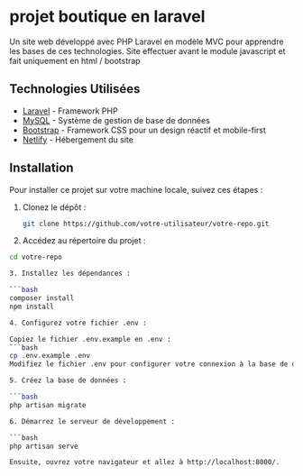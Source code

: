 # projet boutique en laravel

Un site web développé avec PHP Laravel en modèle MVC pour apprendre les bases de ces technologies.
Site effectuer avant le module javascript et fait uniquement en html / bootstrap

## Technologies Utilisées

- [Laravel](https://laravel.com/) - Framework PHP
- [MySQL](https://www.mysql.com/) - Système de gestion de base de données
- [Bootstrap](https://getbootstrap.com/) - Framework CSS pour un design réactif et mobile-first
- [Netlify](https://www.netlify.com/) - Hébergement du site

## Installation

Pour installer ce projet sur votre machine locale, suivez ces étapes :

1. Clonez le dépôt :
   ```bash
   git clone https://github.com/votre-utilisateur/votre-repo.git

2. Accédez au répertoire du projet :

```bash
cd votre-repo

3. Installez les dépendances :

```bash
composer install
npm install

4. Configurez votre fichier .env :

Copiez le fichier .env.example en .env :
```bash
cp .env.example .env
Modifiez le fichier .env pour configurer votre connexion à la base de données MySQL.

5. Créez la base de données :

```bash
php artisan migrate

6. Démarrez le serveur de développement :

```bash
php artisan serve

Ensuite, ouvrez votre navigateur et allez à http://localhost:8000/.
